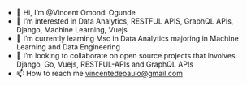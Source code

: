 - 👋 Hi, I’m @Vincent Omondi Ogunde
- 👀 I’m interested in Data Analytics, RESTFUL APIS, GraphQL APIs, Django, Machine Learning, Vuejs
- 🌱 I’m currently learning Msc in Data Analytics majoring in Machine Learning and Data Engineering
- 💞️ I’m looking to collaborate on open source projects that involves Django, Go, Vuejs, RESTFUL-APIs and GraphQL APIs
- 📫 How to reach me vincentedepaulo@gmail.com

<!---
larnTechGeeks/larnTechGeeks is a ✨ special ✨ repository because its `README.md` (this file) appears on your GitHub profile.
You can click the Preview link to take a look at your changes.
--->
